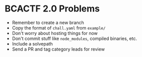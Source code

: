 # BCACTF 2.0 Problems

- Remember to create a new branch
- Copy the format of `chall.yaml` from `example/`
- Don't worry about hosting things for now
- Don't commit stuff like `node_modules`, compiled binaries, etc.
- Include a solvepath
- Send a PR and tag category leads for review
